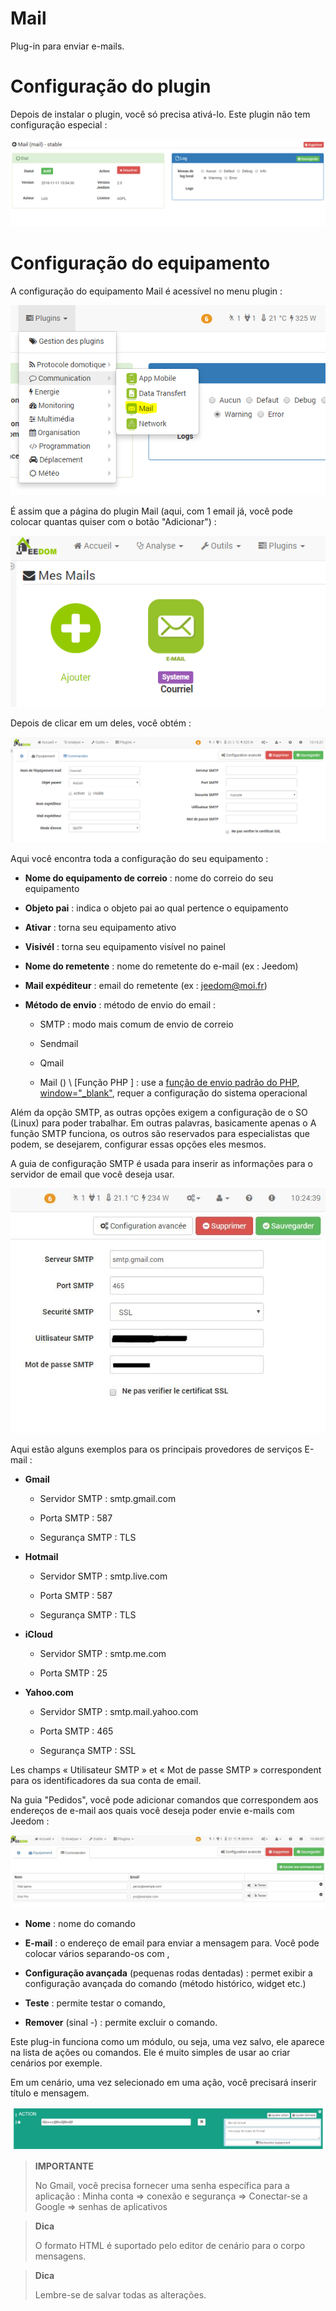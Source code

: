 # Mail

Plug-in para enviar e-mails.

Configuração do plugin 
===

Depois de instalar o plugin, você só precisa ativá-lo. Este plugin
não tem configuração especial :

![mail1](../images/mail1.PNG)

Configuração do equipamento 
===

A configuração do equipamento Mail é acessível no menu
plugin :

![mail2](../images/mail2.PNG)

É assim que a página do plugin Mail (aqui, com 1 email já,
você pode colocar quantas quiser com o botão "Adicionar") :

![mail3](../images/mail3.PNG)

Depois de clicar em um deles, você obtém :

![mail4](../images/mail4.PNG)

Aqui você encontra toda a configuração do seu equipamento :

-   **Nome do equipamento de correio** : nome do correio do seu equipamento

-   **Objeto pai** : indica o objeto pai ao qual pertence
    o equipamento

-   **Ativar** : torna seu equipamento ativo

-   **Visivél** : torna seu equipamento visível no painel

-   **Nome do remetente** : nome do remetente do e-mail (ex : Jeedom)

-   **Mail expéditeur** : email do remetente (ex : <jeedom@moi.fr>)

-   **Método de envio** : método de envio do email :

    -   SMTP : modo mais comum de envio de correio

    -   Sendmail

    -   Qmail

    -   Mail () \ [Função PHP \] : use a [função de envio padrão
        do PHP,
        window="\_blank"](http://fr.php.net/manual/fr/function.mail.php),
        requer a configuração do sistema operacional

Além da opção SMTP, as outras opções exigem a configuração de
o SO (Linux) para poder trabalhar. Em outras palavras, basicamente apenas o
A função SMTP funciona, os outros são reservados para especialistas que
podem, se desejarem, configurar essas opções eles mesmos.

A guia de configuração SMTP é usada para inserir as informações para o
servidor de email que você deseja usar.

![mail screenshot3](../images/mail_screenshot3.jpg)

Aqui estão alguns exemplos para os principais provedores de serviços
E-mail :

-   **Gmail**

    -   Servidor SMTP : smtp.gmail.com

    -   Porta SMTP : 587

    -   Segurança SMTP : TLS

-   **Hotmail**

    -   Servidor SMTP : smtp.live.com

    -   Porta SMTP : 587

    -   Segurança SMTP : TLS

-   **iCloud**

    -   Servidor SMTP : smtp.me.com

    -   Porta SMTP : 25

-   **Yahoo.com**

    -   Servidor SMTP : smtp.mail.yahoo.com

    -   Porta SMTP : 465

    -   Segurança SMTP : SSL

Les champs « Utilisateur SMTP » et « Mot de passe SMTP » correspondent
para os identificadores da sua conta de email.

Na guia "Pedidos", você pode adicionar comandos que
correspondem aos endereços de e-mail aos quais você deseja poder
envie e-mails com Jeedom :

![mail screenshot4](../images/mail_screenshot4.jpg)

-   **Nome** : nome do comando

-   **E-mail** : o endereço de email para enviar a mensagem para. Você pode colocar vários separando-os com ,

-   **Configuração avançada** (pequenas rodas dentadas) : permet
    exibir a configuração avançada do comando (método
    histórico, widget etc.)

-   **Teste** : permite testar o comando,

-   **Remover** (sinal -) : permite excluir o comando.

Este plug-in funciona como um módulo, ou seja, uma vez
salvo, ele aparece na lista de ações ou comandos. Ele é
muito simples de usar ao criar cenários por
exemple.

Em um cenário, uma vez selecionado em uma ação, você precisará inserir
título e mensagem.

![mail5](../images/mail5.jpg)

> **IMPORTANTE**
>
> No Gmail, você precisa fornecer uma senha específica para
> a aplicação : Minha conta ⇒ conexão e segurança ⇒ Conectar-se a
> Google ⇒ senhas de aplicativos

> **Dica**
>
> O formato HTML é suportado pelo editor de cenário para o corpo
> mensagens.

> **Dica**
>
> Lembre-se de salvar todas as alterações.
